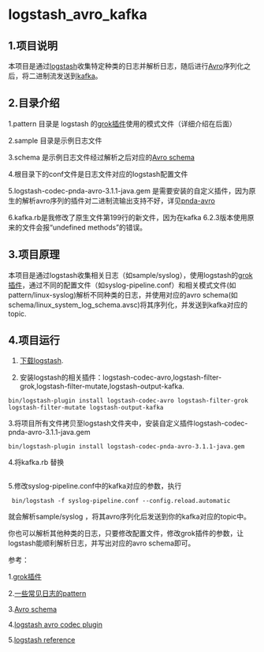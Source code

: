# logstash\_avro\_kafka

## 1.项目说明
本项目是通过[logstash](https://www.elastic.co/cn/products/logstash)收集特定种类的日志并解析日志，随后进行[Avro](http://avro.apache.org/)序列化之后，将二进制流发送到[kafka](http://kafka.apache.org/)。

## 2.目录介绍
1.pattern 目录是 logstash 的[grok插件](https://www.elastic.co/guide/en/logstash/6.2/plugins-filters-grok.html#_getting_help_116)使用的模式文件（详细介绍在后面）

2.sample 目录是示例日志文件

3.schema 是示例日志文件经过解析之后对应的[Avro schema](https://avro.apache.org/docs/1.8.1/spec.html#schemas)

4.根目录下的conf文件是日志文件对应的logstash配置文件

5.logstash-codec-pnda-avro-3.1.1-java.gem 是需要安装的自定义插件，因为原生的解析avro序列的插件对二进制流输出支持不好，详见[pnda-avro](https://github.com/pndaproject/logstash-codec-pnda-avro)

6.kafka.rb是我修改了原生文件第199行的新文件，因为在kafka 6.2.3版本使用原来的文件会报“undefined methods”的错误。
## 3.项目原理
本项目是通过logstash收集相关日志（如sample/syslog），使用logstash的[grok插件](https://www.elastic.co/guide/en/logstash/6.2/plugins-filters-grok.html#_getting_help_116)，通过不同的配置文件（如syslog-pipeline.conf）和相关模式文件(如pattern/linux-syslog)解析不同种类的日志，并使用对应的avro schema(如schema/linux\_system\_log\_schema.avsc)将其序列化，并发送到kafka对应的topic.

## 4.项目运行
1. [下载logstash](https://www.elastic.co/cn/downloads/logstash).

2. 安装logstash的相关插件：logstash-codec-avro,logstash-filter-grok,logstash-filter-mutate,logstash-output-kafka.

```
bin/logstash-plugin install logstash-codec-avro logstash-filter-grok logstash-filter-mutate logstash-output-kafka

```
3.将项目所有文件拷贝至logstash文件夹中，安装自定义插件logstash-codec-pnda-avro-3.1.1-java.gem 
```
bin/logstash-plugin install logstash-codec-pnda-avro-3.1.1-java.gem
```

4.将kafka.rb 替换
``` /${LogstashRoot}/vendor/bundle/jruby/2.3.0/gems/logstash-output-kafka-7.0.8/lib/logstash/outputs/kafka.rb
```

5.修改syslog-pipeline.conf中的kafka对应的参数，执行
```
 bin/logstash -f syslog-pipeline.conf --config.reload.automatic
 ```
 就会解析sample/syslog ，将其avro序列化后发送到你的kafka对应的topic中。
 
 你也可以解析其他种类的日志，只要修改配置文件，修改grok插件的参数，让logstash能顺利解析日志，并写出对应的avro schema即可。
 
 参考：
 
 1.[grok插件](https://www.elastic.co/guide/en/logstash/6.2/plugins-filters-grok.html#_getting_help_116)
 
 2.[一些常见日志的pattern](https://github.com/logstash-plugins/logstash-patterns-core/tree/master/patterns)
 
 3.[Avro schema](https://avro.apache.org/docs/1.8.1/spec.html#schemas)

4.[logstash avro codec plugin](https://www.elastic.co/guide/en/logstash/6.2/plugins-codecs-avro.html)

5.[logstash reference](https://www.elastic.co/guide/en/logstash/6.2/index.html)